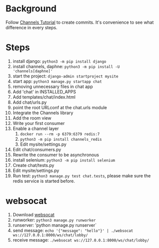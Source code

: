 # Background
Follow [Channels Tutorial](https://channels.readthedocs.io/en/latest/tutorial/index.html) to create commits. It's convenience to see what difference in every steps.

# Steps
1. install django: `python3 -m pip install django`
2. install channels, daphne: `python3 -m pip install -U 'channels[daphne]'`
3. start the project: `django-admin startproject mysite`
4. start app: `python3 manage.py startapp chat`
5. removing unnecessary files in chat app
6. Add 'chat' in INSTALLED_APPS
7. Add templates/chat/index.html
8. Add chat/urls.py
9. point the root URLconf at the chat.urls module
10. Integrate the Channels library
11. Add the room view
12. Write your first consumer
13. Enable a channel layer
	1. `docker run --rm -p 6379:6379 redis:7`
	2. `python3 -m pip install channels_redis`
	3. Edit mysite/settings.py
14. Edit chat/consumers.py
15. Rewrite the consumer to be asynchronous
16. install selenium: `python3 -m pip install selenium`
17. Create chat/tests.py
18. Edit mysite/settings.py
19. Run test: `python3 manage.py test chat.tests`, please make sure the redis service is started before.

# websocat
1. Download [websocat](https://github.com/vi/websocat)
2. runworker: `python3 manage.py runworker`
3. runserver: 'python manage.py runserver`
4. send message: `echo '{"message": "hello"}' | ./websocat ws://127.0.0.1:8000/ws/chat/lobby/`
5. receive message: `./websocat ws://127.0.0.1:8000/ws/chat/lobby/`
